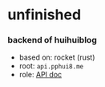 # unfinished
### backend of huihuiblog
- based on: rocket (rust)
- root: `api.pphui8.me`  
- role: [API doc](https://github.com/pphui8/huihuiblog/blob/main/APIdoc.md)
